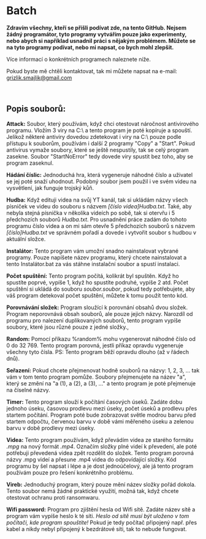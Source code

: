 # Batch
**Zdravím všechny, kteří se přišli podívat zde, na tento GitHub. Nejsem žádný programátor, tyto programy vytvářím pouze jako experimenty, nebo abych si například usnadnil práci s nějakým problémem. Můžete se na tyto programy podívat, nebo mi napsat, co bych mohl zlepšit.**

Více informací o konkrétních programech naleznete níže.

Pokud byste mě chtěli kontaktovat, tak mi můžete napsat na e-mail: grizlik.smajlik@gmail.com

<br>

## Popis souborů:

**Attack:** Soubor, který používám, když chci otestovat náročnost antivirového programu. Vložím 3 viry na C:\ a tento program je poté kopíruje a spouští. Jelikož některé antiviry dovedou zdetekovat i viry na C:\ pouze podle přístupu k souborům, používám i další 2 programy "Copy" a "Start". Pokud antivirus vymaže soubory, které se ještě nespustily, tak se celý program zasekne. Soubor "StartNoError" tedy dovede viry spustit bez toho, aby se program zaseknul.

**Hádání číslic:** Jednoduchá hra, která vygeneruje náhodné číslo a uživatel se jej poté snaží uhodnout. Podobný soubor jsem použil i ve svém videu na vysvětlení, jak funguje trojský kůň.

**Hudba:** Když edituji videa na svůj YT kanál, tak si ukládám názvy všech písniček ve videu do souboru s názvem *[číslo videa]Hudba.txt*. Také, aby nebyla stejná písnička v několika videích po sobě, tak si otervřu i 5 předchozích souborů *Hudba.txt*. Pro usnadnění práce zadám do tohoto programu číslo videa a on mi sám otevře 5 předchozích souborů s názvem *[číslo]Hudba.txt* ve správném pořadí a dovede i vytvořit soubor s hudbou v aktuální složce.

**Instalátor:** Tento program vám umožní snadno nainstalovat vybrané programy. Pouze napíšete název programu, který chcete nainstalovat a tento Instalátor.bat za vás stáhne instalační soubor a spustí instalaci.

**Počet spuštění:** Tento program počítá, kolikrát byl spuštěn. Když ho spustíte poprvé, vypíše 1, když ho spustíte podruhé, vypíše 2 atd. Počet spuštění si ukládá do souboru *soubor.soubor*, pokud tedy potřebujete, aby váš program detekoval počet spuštění, můžete k tomu použít tento kód.

**Porovnávání složek:** Program sloužící k porovnání obsahů dvou složek. Program neporovnává obsah souborů, ale pouze jejich názvy. Narozdíl od programu pro nalezení duplikovaných souborů, tento program vypíše soubory, které jsou různé pouze z jedné složky.,

**Random:** Pomocí příkazu %random% mohu vygenerovat náhodné číslo od 0 do 32 769. Tento program porovná, jestli příkaz opravdu vygeneruje všechny tyto čísla. PS: Tento program běží opravdu dlouho (až v řádech dnů).

**Seřazení:** Pokud chcete přejmenovat hodně souborů na názvy: 1, 2, 3, ... tak vám v tom tento program pomůže. Soubory přejmenujete na název "a", který se změní na "a (1), a (2), a (3), ..." a tento program je poté přejmenuje na číselné názvy.

**Timer:** Tento program slouží k počítání časových úseků. Zadáte dobu jednoho úseku, časovou prodlevu mezi úseky, počet úseků a prodlevu přes startem počítání. Program poté bude zobrazovat světle modrou barvu před startem odpočtu, červenou barvu v době vámi měřeného úseku a zelenou barvu v době prodlevy mezi úseky.

**Videa:** Tento program používám, když převádím videa ze starého formátu *.mpg* na nový formát *.mp4*. Označím složky plné videí k převedení, ale poté potřebuji převedená videa zpět rozdělit do složek. Tento program porovná názvy .mpg videí a přesune .mp4 videa do odpovídající složky. Kód programu by šel napsat i lépe a je dost jednoúčelový, ale já tento program používám pouze pro řešení konkrétního problému.

**Vireb:** Jednoduchý program, který pouze mění název složky pořád dokola. Tento soubor nemá žádné praktické využití, možná tak, když chcete otestovat ochranu proti ransomwaru.

**Wifi password:** Program pro zjištění hesla od Wifi sítě. Zadáte název sítě a program vám vypíše heslo k té síti. *Heslo od sítě musí být uloženo v tom počítači, kde program spouštíte!* Pokud je tedy počítač připojený např. přes kabel a nikdy nebyl připojený k bezdrátové síti, tak to nebude fungovat.
